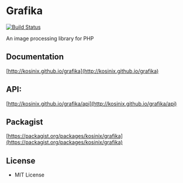 # Grafika

[![Build Status](https://travis-ci.org/kosinix/grafika.svg?branch=master)](https://travis-ci.org/kosinix/grafika)

An image processing library for PHP

## Documentation 
[http://kosinix.github.io/grafika](http://kosinix.github.io/grafika)

## API: 
[http://kosinix.github.io/grafika/api](http://kosinix.github.io/grafika/api)

## Packagist
[https://packagist.org/packages/kosinix/grafika](https://packagist.org/packages/kosinix/grafika)

## License
- MIT License
